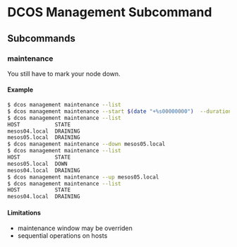 DCOS Management Subcommand
==========================


## Subcommands
### maintenance
You still have to mark your node down.
#### Example
```sh
$ dcos management maintenance --list
$ dcos management maintenance --start $(date "+%s00000000")  --duration 36000000000000 mesos04.local mesos05.local
$ dcos management maintenance --list
HOST           STATE
mesos04.local  DRAINING
mesos05.local  DRAINING
$ dcos management maintenance --down mesos05.local
$ dcos management maintenance --list
HOST           STATE
mesos05.local  DOWN
mesos04.local  DRAINING
$ dcos management maintenance --up mesos05.local
$ dcos management maintenance --list  
HOST           STATE
mesos04.local  DRAINING

```
#### Limitations
- maintenance window may be overriden
- sequential operations on hosts
